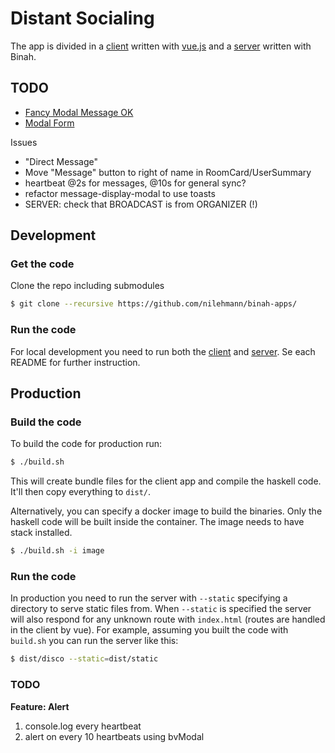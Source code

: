 # Distant Socialing

The app is divided in a [client](https://github.com/nilehmann/binah-apps/tree/master/covid/client) written with [vue.js](https://vuejs.org/) and a [server](https://github.com/nilehmann/binah-apps/tree/master/covid/server) written with Binah.

## TODO

- [Fancy Modal Message OK](https://bootstrap-vue.org/docs/components/modal#confirm-message-box)
- [Modal Form](https://stackoverflow.com/questions/53269544/how-to-submit-form-data-from-b-modal-in-vue)

Issues

- "Direct Message"
- Move "Message" button to right of name in RoomCard/UserSummary
- heartbeat @2s for messages, @10s for general sync?
- refactor message-display-modal to use toasts
- SERVER: check that BROADCAST is from ORGANIZER (!)

## Development

### Get the code

Clone the repo including submodules

```bash
$ git clone --recursive https://github.com/nilehmann/binah-apps/
```

### Run the code

For local development you need to run both the [client](https://github.com/nilehmann/binah-apps/tree/master/covid/client#readme) and [server](https://github.com/nilehmann/binah-apps/tree/master/covid/server#readme). Se each README for further instruction.

## Production

### Build the code

To build the code for production run:

```bash
$ ./build.sh
```

This will create bundle files for the client app and compile the haskell code. It'll then copy everything to `dist/`.

Alternatively, you can specify a docker image to build the binaries. Only the haskell code will be built inside the container. The image needs to have stack installed.

```bash
$ ./build.sh -i image
```

### Run the code

In production you need to run the server with `--static` specifying a directory to serve static files from. When `--static` is specified the server will also respond for any unknown route with `index.html` (routes are handled in the client by vue).
For example, assuming you built the code with `build.sh` you can run the server like this:

```bash
$ dist/disco --static=dist/static
```


### TODO

**Feature: Alert**

1. console.log every heartbeat
2. alert on every 10 heartbeats using bvModal

